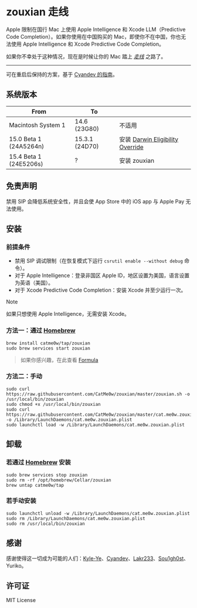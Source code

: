 # zouxian 走线

Apple 限制在国行 Mac 上使用 Apple Intelligence 和 Xcode LLM（Predictive Code Completion）。如果你使用在中国购买的 Mac，即使你不在中国，你也无法使用 Apple Intelligence 和 Xcode Predictive Code Completion。

如果你不幸处于这种情况，现在是时候让你的 Mac 踏上 _[走线](https://en.wikipedia.org/wiki/Zouxian_(phenomenon))_ 之路了。

---

可在重启后保持的方案，基于 [Cyandev 的指南](https://gist.github.com/unixzii/6f25be1842399022e16ad6477a304286)。

## 系统版本

| From                   | To             |                                                                                                        |
| ---------------------- | -------------- | ------------------------------------------------------------------------------------------------------ |
| Macintosh System 1     | 14.6 (23G80)   | 不适用                                                                                                 |
| 15.0 Beta 1 (24A5264n) | 15.3.1 (24D70) | 安装 [Darwin Eligibility Override](https://github.com/CatMe0w/zouxian/blob/master/repatriate_guide.md) |
| 15.4 Beta 1 (24E5206s) | ?              | 安装 zouxian                                                                                           |

## 免责声明

禁用 SIP 会降低系统安全性，并且会使 App Store 中的 iOS app 与 Apple Pay 无法使用。

## 安装

### 前提条件

- 禁用 SIP 调试限制（在恢复模式下运行 `csrutil enable --without debug` 命令）。
- 对于 Apple Intelligence：登录非国区 Apple ID，地区设置为美国，语言设置为英语（美国）。
- 对于 Xcode Predictive Code Completion：安装 Xcode 并至少运行一次。

> [!NOTE]  
> 如果只想使用 Apple Intelligence，无需安装 Xcode。

### 方法一：通过 [Homebrew](https://brew.sh)

```shell
brew install catme0w/tap/zouxian
sudo brew services start zouxian
```

> 如果你感兴趣，在此查看 [Formula](https://github.com/CatMe0w/homebrew-tap/blob/master/Formula/zouxian.rb)

### 方法二：手动

```shell
sudo curl https://raw.githubusercontent.com/CatMe0w/zouxian/master/zouxian.sh -o /usr/local/bin/zouxian
sudo chmod +x /usr/local/bin/zouxian
sudo curl https://raw.githubusercontent.com/CatMe0w/zouxian/master/cat.me0w.zouxian.plist -o /Library/LaunchDaemons/cat.me0w.zouxian.plist
sudo launchctl load -w /Library/LaunchDaemons/cat.me0w.zouxian.plist
```

## 卸载

### 若通过 [Homebrew](https://brew.sh) 安装

```shell
sudo brew services stop zouxian
sudo rm -rf /opt/homebrew/Cellar/zouxian
brew untap catme0w/tap
```

### 若手动安装

```shell
sudo launchctl unload -w /Library/LaunchDaemons/cat.me0w.zouxian.plist
sudo rm /Library/LaunchDaemons/cat.me0w.zouxian.plist
sudo rm /usr/local/bin/zouxian
```

## 感谢

感谢使得这一切成为可能的人们：[Kyle-Ye](https://github.com/Kyle-Ye)、[Cyandev](https://twitter.com/unixzii)、[Lakr233](https://twitter.com/Lakr233)、[Sou1gh0st](https://twitter.com/Sou1gh0st)、Yuriko。

## 许可证

MIT License
